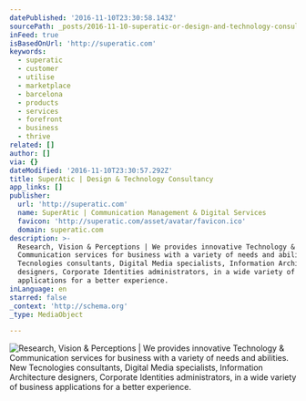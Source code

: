 ```yaml
---
datePublished: '2016-11-10T23:30:58.143Z'
sourcePath: _posts/2016-11-10-superatic-or-design-and-technology-consultancy.md
inFeed: true
isBasedOnUrl: 'http://superatic.com'
keywords:
  - superatic
  - customer
  - utilise
  - marketplace
  - barcelona
  - products
  - services
  - forefront
  - business
  - thrive
related: []
author: []
via: {}
dateModified: '2016-11-10T23:30:57.292Z'
title: SuperAtic | Design & Technology Consultancy
app_links: []
publisher:
  url: 'http://superatic.com'
  name: SuperAtic | Communication Management & Digital Services
  favicon: 'http://superatic.com/asset/avatar/favicon.ico'
  domain: superatic.com
description: >-
  Research, Vision & Perceptions | We provides innovative Technology &
  Communication services for business with a variety of needs and abilities. New
  Tecnologies consultants, Digital Media specialists, Information Architecture
  designers, Corporate Identities administrators, in a wide variety of business
  applications for a better experience.
inLanguage: en
starred: false
_context: 'http://schema.org'
_type: MediaObject

---
```

![Research, Vision & Perceptions | We provides innovative Technology & Communication services for business with a variety of needs and abilities. New Tecnologies consultants, Digital Media specialists, Information Architecture designers, Corporate Identities administrators, in a wide variety of business applications for a better experience.](https://the-grid-user-content.s3-us-west-2.amazonaws.com/85290d29-536a-4ebd-8c59-a37b1ea9eead.jpg)